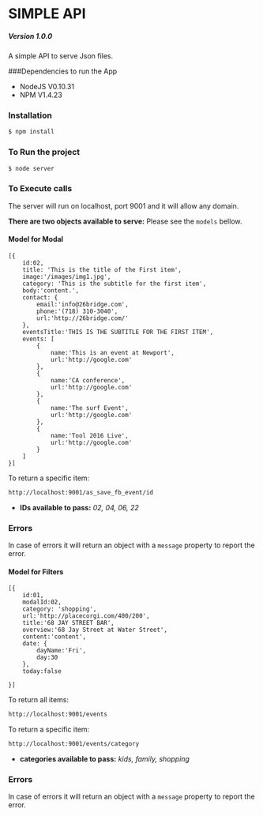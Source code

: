 # SIMPLE API
##### Version 1.0.0

A simple API to serve Json files.

###Dependencies to run the App

  - NodeJS V0.10.31
  - NPM V1.4.23

### Installation

```sh
$ npm install
```
### To Run the project
```sh
$ node server
```
### To Execute calls
The server will run on localhost, port 9001 and it will allow any domain.

**There are two objects available to serve:** 
Please see the `models` bellow.


#### Model for Modal
```
[{
    id:02,
    title: 'This is the title of the First item',
    image:'/images/img1.jpg',
    category: 'This is the subtitle for the first item',
    body:'content.',
    contact: {
        email:'info@26bridge.com',
        phone:'(718) 310-3040',
        url:'http://26bridge.com/'
    },
    eventsTitle:'THIS IS THE SUBTITLE FOR THE FIRST ITEM',
    events: [
        {
            name:'This is an event at Newport',
            url:'http://google.com'
        },
        {
            name:'CA conference',
            url:'http://google.com'
        },
        {
            name:'The surf Event',
            url:'http://google.com'
        },
        {
            name:'Tool 2016 Live',
            url:'http://google.com'
        }
    ]
}]
```

To return a specific item:
```sh
http://localhost:9001/as_save_fb_event/id
```
- **IDs available to pass:** *02, 04, 06, 22*

### Errors
In case of errors it will return an object with a `message` property to report the error.

#### Model for Filters
```
[{
    id:01,
    modalId:02,
    category: 'shopping',
    url:'http://placecorgi.com/400/200',
    title:'68 JAY STREET BAR',
    overview:'68 Jay Street at Water Street',
    content:'content',
    date: {
        dayName:'Fri',
        day:30
    },
    today:false 

}]
```
To return all items:
```sh
http://localhost:9001/events
```

To return a specific item:
```sh
http://localhost:9001/events/category
```
- **categories available to pass:** *kids, family, shopping*

### Errors
In case of errors it will return an object with a `message` property to report the error.

